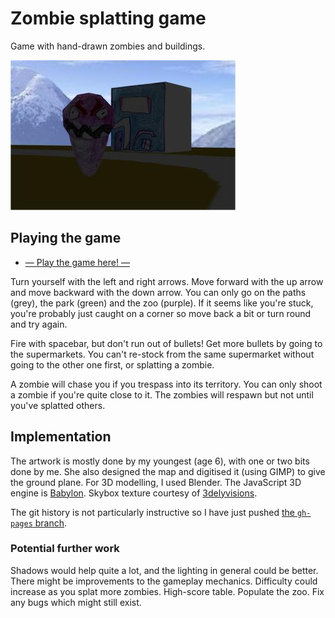 # Zombie splatting game

Game with hand-drawn zombies and buildings.

<img src="zombie-attack-w360.jpg" width="360" height="240">


## Playing the game

* [&mdash;&nbsp;Play the game here!&nbsp;&mdash;](https://bennorth.github.io/zombie-3d-game/)

Turn yourself with the left and right arrows.  Move forward with the
up arrow and move backward with the down arrow.  You can only go on
the paths (grey), the park (green) and the zoo (purple).  If it seems
like you're stuck, you're probably just caught on a corner so move
back a bit or turn round and try again.

Fire with spacebar, but don't run out of bullets!  Get more bullets by
going to the supermarkets.  You can't re-stock from the same
supermarket without going to the other one first, or splatting a
zombie.

A zombie will chase you if you trespass into its territory.  You can
only shoot a zombie if you're quite close to it.  The zombies will
respawn but not until you've splatted others.


## Implementation

The artwork is mostly done by my youngest (age 6), with one or two
bits done by me.  She also designed the map and digitised it (using
GIMP) to give the ground plane.  For 3D modelling, I used Blender.
The JavaScript 3D engine is [Babylon](http://www.babylonjs.com/).
Skybox texture courtesy of
[3delyvisions](http://3delyvisions.co/skf1.htm).

The git history is not particularly instructive so I have just pushed
[the `gh-pages` branch](https://github.com/bennorth/zombie-3d-game).


### Potential further work

Shadows would help quite a lot, and the lighting in general could be
better.  There might be improvements to the gameplay mechanics.
Difficulty could increase as you splat more zombies.  High-score
table.  Populate the zoo.  Fix any bugs which might still exist.
